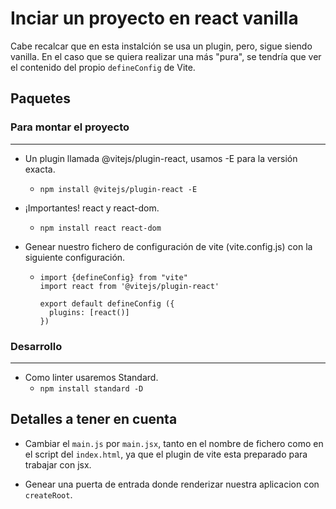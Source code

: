 # Inciar un proyecto en react vanilla
Cabe recalcar que en esta instalción se usa un plugin, pero, sigue siendo vanilla. En el caso que se quiera realizar una más "pura", se tendría que ver el contenido del propio `defineConfig` de Vite.

## Paquetes

### Para montar el proyecto
---

- Un plugin llamada @vitejs/plugin-react, usamos -E para la versión exacta.

  - `npm install @vitejs/plugin-react -E`

- ¡Importantes! react y react-dom.

  - `npm install react react-dom`

- Genear nuestro fichero de configuración de vite (vite.config.js) con la siguiente configuración.

  - ~~~
    import {defineConfig} from "vite"
    import react from '@vitejs/plugin-react'

    export default defineConfig ({
      plugins: [react()]
    })
    ~~~

### Desarrollo
---
- Como linter usaremos Standard.
  - `npm install standard -D`
## Detalles a tener en cuenta
- Cambiar el `main.js` por `main.jsx`, tanto en el nombre de fichero como en el script del `index.html`, ya que el plugin de vite esta preparado para trabajar con jsx.

- Genear una puerta de entrada donde renderizar nuestra aplicacion con `createRoot`.
